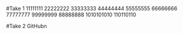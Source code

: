#Take 1
11111111
22222222
33333333
44444444
55555555
66666666
77777777
99999999
88888888
1010101010
110110110

#Take 2 
GitHubn
